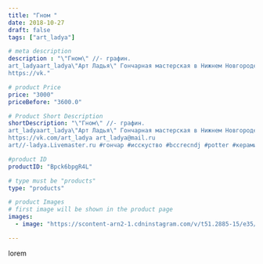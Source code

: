 ```yaml
---
title: "Гном "
date: 2018-10-27
draft: false
tags: ["art_ladya"]

# meta description
description : "\"Гном\" //- графин. 
art_ladyaart_ladya\"Арт Ладья\" Гончарная мастерская в Нижнем Новгороде. Изготовление керамики и мастер//-классы по обучению. 
https://vk."

# product Price
price: "3000"
priceBefore: "3600.0"

# Product Short Description
shortDescription: "\"Гном\" //- графин. 
art_ladyaart_ladya\"Арт Ладья\" Гончарная мастерская в Нижнем Новгороде. Изготовление керамики и мастер//-классы по обучению. 
https://vk.com/art_ladya art_ladya@mail.ru 
art//-ladya.Livemaster.ru #гончар #исскуство #bccrecndj #potter #керамикадляинтерьера #керамикаручнаяработа #гончарнаямастерская #керамиканазаказ #handmade #гном #керамика #гончарнаяпосуда #эксклюзивнаякерамика #painter #dishes #decor #ceramicar #jug #claygoods #restaurant #earthenware #ceramic #design #magic #ceramicart #decanter #carafe #clay #кувшин #авторскаякерамика"

#product ID
productID: "Bpck6bpgR4L"

# type must be "products"
type: "products"

# product Images
# first image will be shown in the product page
images:
  - image: "https://scontent-arn2-1.cdninstagram.com/v/t51.2885-15/e35/43597816_133664564275900_8784078719164958623_n.jpg?tp=1&_nc_ht=scontent-arn2-1.cdninstagram.com&_nc_cat=104&_nc_ohc=QDsJXXSKCKcAX-hxQya&ccb=7-4&oh=65f9b4a35316289ab2e9b032b0ba3412&oe=608437B2&_nc_sid=86f79a&ig_cache_key=MTg5OTU1NTQ4NzkzNDkxNDA1OQ%3D%3D.2-ccb7-4"

---
```

lorem
